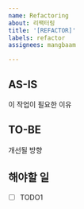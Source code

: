 ```yaml
---
name: Refactoring
about: 리팩터링
title: '[REFACTOR]'
labels: refactor
assignees: mangbaam

---
```


## AS-IS

이 작업이 필요한 이유

## TO-BE

개선될 방향

## 해야할 일

- [ ] TODO1
